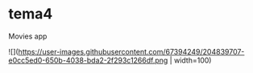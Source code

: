 # tema4

Movies app

![](https://user-images.githubusercontent.com/67394249/204839707-e0cc5ed0-650b-4038-bda2-2f293c1266df.png | width=100)
